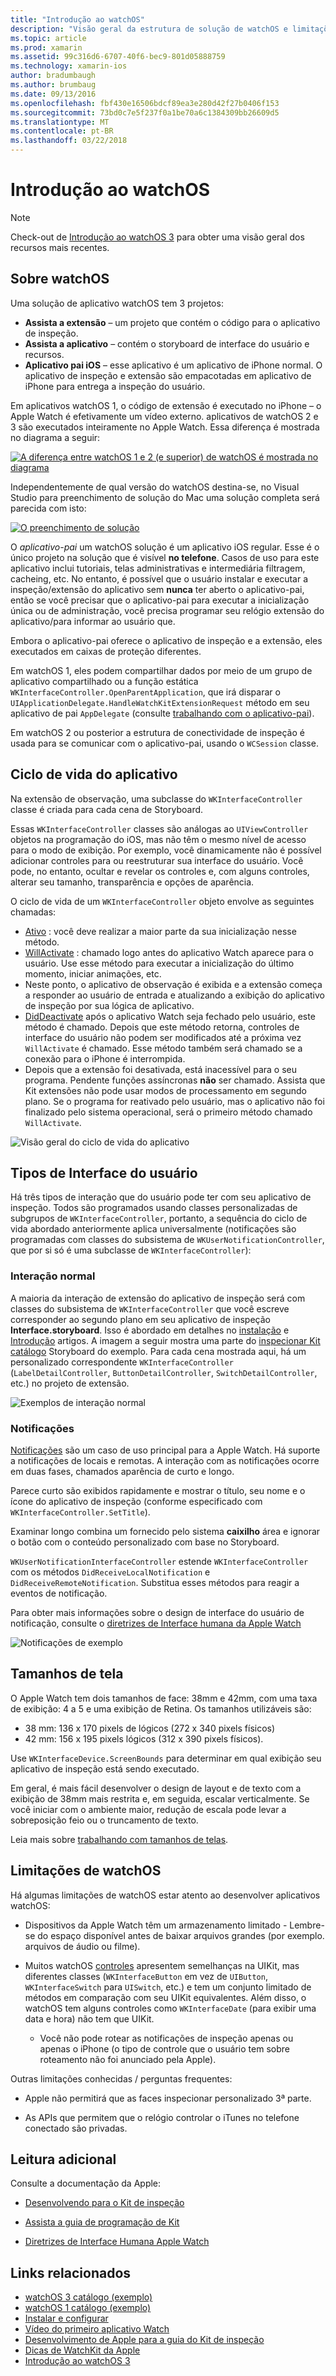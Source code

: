 ```yaml
---
title: "Introdução ao watchOS"
description: "Visão geral da estrutura de solução de watchOS e limitações"
ms.topic: article
ms.prod: xamarin
ms.assetid: 99c316d6-6707-40f6-bec9-801d05888759
ms.technology: xamarin-ios
author: bradumbaugh
ms.author: brumbaug
ms.date: 09/13/2016
ms.openlocfilehash: fbf430e16506bdcf89ea3e280d42f27b0406f153
ms.sourcegitcommit: 73bd0c7e5f237f0a1be70a6c1384309bb26609d5
ms.translationtype: MT
ms.contentlocale: pt-BR
ms.lasthandoff: 03/22/2018
---
```

# <a name="introduction-to-watchos"></a>Introdução ao watchOS

> [!NOTE]
> Check-out de [Introdução ao watchOS 3](~/ios/watchos/platform/introduction-to-watchos3/index.md) para obter uma visão geral dos recursos mais recentes.

## <a name="about-watchos"></a>Sobre watchOS

Uma solução de aplicativo watchOS tem 3 projetos:

- **Assista a extensão** – um projeto que contém o código para o aplicativo de inspeção.
- **Assista a aplicativo** – contém o storyboard de interface do usuário e recursos.
- **Aplicativo pai iOS** – esse aplicativo é um aplicativo de iPhone normal. O aplicativo de inspeção e extensão são empacotadas em aplicativo de iPhone para entrega a inspeção do usuário.

Em aplicativos watchOS 1, o código de extensão é executado no iPhone – o Apple Watch é efetivamente um vídeo externo. aplicativos de watchOS 2 e 3 são executados inteiramente no Apple Watch. Essa diferença é mostrada no diagrama a seguir:

[ ![](intro-to-watchos-images/arch-sml.png "A diferença entre watchOS 1 e 2 (e superior) de watchOS é mostrada no diagrama")](intro-to-watchos-images/arch.png#lightbox)

Independentemente de qual versão do watchOS destina-se, no Visual Studio para preenchimento de solução do Mac uma solução completa será parecida com isto:

[![](intro-to-watchos-images/projectstructure-sml.png "O preenchimento de solução")](intro-to-watchos-images/projectstructure.png#lightbox)

O *aplicativo-pai* um watchOS solução é um aplicativo iOS regular. Esse é o único projeto na solução que é visível **no telefone**. Casos de uso para este aplicativo inclui tutoriais, telas administrativas e intermediária filtragem, cacheing, etc. No entanto, é possível que o usuário instalar e executar a inspeção/extensão do aplicativo sem **nunca** ter aberto o aplicativo-pai, então se você precisar que o aplicativo-pai para executar a inicialização única ou de administração, você precisa programar seu relógio extensão do aplicativo/para informar ao usuário que.

Embora o aplicativo-pai oferece o aplicativo de inspeção e a extensão, eles executados em caixas de proteção diferentes.

Em watchOS 1, eles podem compartilhar dados por meio de um grupo de aplicativo compartilhado ou a função estática `WKInterfaceController.OpenParentApplication`, que irá disparar o `UIApplicationDelegate.HandleWatchKitExtensionRequest` método em seu aplicativo de pai `AppDelegate` (consulte [trabalhando com o aplicativo-pai](~/ios/watchos/app-fundamentals/parent-app.md)).

Em watchOS 2 ou posterior a estrutura de conectividade de inspeção é usada para se comunicar com o aplicativo-pai, usando o `WCSession` classe.

## <a name="application-lifecycle"></a>Ciclo de vida do aplicativo

Na extensão de observação, uma subclasse do `WKInterfaceController` classe é criada para cada cena de Storyboard.

Essas `WKInterfaceController` classes são análogas ao `UIViewController` objetos na programação do iOS, mas não têm o mesmo nível de acesso para o modo de exibição.
Por exemplo, você dinamicamente não é possível adicionar controles para ou reestruturar sua interface do usuário.
Você pode, no entanto, ocultar e revelar os controles e, com alguns controles, alterar seu tamanho, transparência e opções de aparência.

O ciclo de vida de um `WKInterfaceController` objeto envolve as seguintes chamadas:

- [Ativo](https://developer.xamarin.com/api/member/WatchKit.WKInterfaceController.Awake/) : você deve realizar a maior parte da sua inicialização nesse método.
- [WillActivate](https://developer.xamarin.com/api/member/WatchKit.WKInterfaceController.WillActivate/) : chamado logo antes do aplicativo Watch aparece para o usuário. Use esse método para executar a inicialização do último momento, iniciar animações, etc.
- Neste ponto, o aplicativo de observação é exibida e a extensão começa a responder ao usuário de entrada e atualizando a exibição do aplicativo de inspeção por sua lógica de aplicativo.
- [DidDeactivate](https://developer.xamarin.com/api/member/WatchKit.WKInterfaceController.DidDeactivate/) após o aplicativo Watch seja fechado pelo usuário, este método é chamado. Depois que este método retorna, controles de interface do usuário não podem ser modificados até a próxima vez `WillActivate` é chamado. Esse método também será chamado se a conexão para o iPhone é interrompida.
- Depois que a extensão foi desativada, está inacessível para o seu programa. Pendente funções assíncronas **não** ser chamado. Assista que Kit extensões não pode usar modos de processamento em segundo plano. Se o programa for reativado pelo usuário, mas o aplicativo não foi finalizado pelo sistema operacional, será o primeiro método chamado `WillActivate`.

![](intro-to-watchos-images/wkinterfacecontrollerlifecycle.png "Visão geral do ciclo de vida do aplicativo")

## <a name="types-of-user-interface"></a>Tipos de Interface do usuário

Há três tipos de interação que do usuário pode ter com seu aplicativo de inspeção.
Todos são programados usando classes personalizadas de subgrupos de `WKInterfaceController`, portanto, a sequência do ciclo de vida abordado anteriormente aplica universalmente (notificações são programadas com classes do subsistema de `WKUserNotificationController`, que por si só é uma subclasse de `WKInterfaceController`):

### <a name="normal-interaction"></a>Interação normal

A maioria da interação de extensão do aplicativo de inspeção será com classes do subsistema de `WKInterfaceController` que você escreve corresponder ao segundo plano em seu aplicativo de inspeção **Interface.storyboard**. Isso é abordado em detalhes no [instalação](~/ios/watchos/get-started/installation.md) e [Introdução](~/ios/watchos/get-started/index.md) artigos.
A imagem a seguir mostra uma parte do [inspecionar Kit catálogo](https://developer.xamarin.com/samples/monotouch/watchOS/WatchKitCatalog/) Storyboard do exemplo. Para cada cena mostrada aqui, há um personalizado correspondente `WKInterfaceController` (`LabelDetailController`, `ButtonDetailController`, `SwitchDetailController`, etc.) no projeto de extensão.

![](intro-to-watchos-images/scenes.png "Exemplos de interação normal")

### <a name="notifications"></a>Notificações

[Notificações](~/ios/watchos/platform/notifications.md) são um caso de uso principal para a Apple Watch. Há suporte a notificações de locais e remotas. A interação com as notificações ocorre em duas fases, chamados aparência de curto e longo.

Parece curto são exibidos rapidamente e mostrar o título, seu nome e o ícone do aplicativo de inspeção (conforme especificado com `WKInterfaceController.SetTitle`).

Examinar longo combina um fornecido pelo sistema **caixilho** área e ignorar o botão com o conteúdo personalizado com base no Storyboard.

`WKUserNotificationInterfaceController` estende `WKInterfaceController` com os métodos `DidReceiveLocalNotification` e `DidReceiveRemoteNotification`.
Substitua esses métodos para reagir a eventos de notificação.

Para obter mais informações sobre o design de interface do usuário de notificação, consulte o [diretrizes de Interface humana da Apple Watch](https://developer.apple.com/library/prerelease/ios/documentation/UserExperience/Conceptual/WatchHumanInterfaceGuidelines/Notifications.html#//apple_ref/doc/uid/TP40014992-CH20-SW1)

![](intro-to-watchos-images/notifications.png "Notificações de exemplo")

## <a name="screen-sizes"></a>Tamanhos de tela

O Apple Watch tem dois tamanhos de face: 38mm e 42mm, com uma taxa de exibição: 4 a 5 e uma exibição de Retina. Os tamanhos utilizáveis são:

- 38 mm: 136 x 170 pixels de lógicos (272 x 340 pixels físicos)
- 42 mm: 156 x 195 pixels lógicos (312 x 390 pixels físicos).

Use `WKInterfaceDevice.ScreenBounds` para determinar em qual exibição seu aplicativo de inspeção está sendo executado.

Em geral, é mais fácil desenvolver o design de layout e de texto com a exibição de 38mm mais restrita e, em seguida, escalar verticalmente.
Se você iniciar com o ambiente maior, redução de escala pode levar a sobreposição feio ou o truncamento de texto.

Leia mais sobre [trabalhando com tamanhos de telas](~/ios/watchos/app-fundamentals/screen-sizes.md).


## <a name="limitations-of-watchos"></a>Limitações de watchOS

Há algumas limitações de watchOS estar atento ao desenvolver aplicativos watchOS:

- Dispositivos da Apple Watch têm um armazenamento limitado - Lembre-se do espaço disponível antes de baixar arquivos grandes (por exemplo. arquivos de áudio ou filme).

- Muitos watchOS [controles](~/ios/watchos/user-interface/index.md) apresentem semelhanças na UIKit, mas diferentes classes (`WKInterfaceButton` em vez de `UIButton`, `WKInterfaceSwitch` para `UISwitch`, etc.) e tem um conjunto limitado de métodos em comparação com seu UIKit equivalentes. Além disso, o watchOS tem alguns controles como `WKInterfaceDate` (para exibir uma data e hora) não tem que UIKit.

  - Você não pode rotear as notificações de inspeção apenas ou apenas o iPhone (o tipo de controle que o usuário tem sobre roteamento não foi anunciado pela Apple).

Outras limitações conhecidas / perguntas frequentes:

- Apple não permitirá que as faces inspecionar personalizado 3ª parte.

- As APIs que permitem que o relógio controlar o iTunes no telefone conectado são privadas.


## <a name="further-reading"></a>Leitura adicional

Consulte a documentação da Apple:

* [Desenvolvendo para o Kit de inspeção](https://developer.apple.com/library/prerelease/ios/documentation/General/Conceptual/WatchKitProgrammingGuide/index.html#//apple_ref/doc/uid/TP40014969-CH8-SW1)

* [Assista a guia de programação de Kit](https://developer.apple.com/library/prerelease/ios/documentation/General/Conceptual/WatchKitProgrammingGuide/DesigningaWatchKitApp.html)

* [Diretrizes de Interface Humana Apple Watch](https://developer.apple.com/library/prerelease/ios/documentation/UserExperience/Conceptual/WatchHumanInterfaceGuidelines/index.html#//apple_ref/doc/uid/TP40014992-CH3-SW1)


## <a name="related-links"></a>Links relacionados

- [watchOS 3 catálogo (exemplo)](https://developer.xamarin.com/samples/monotouch/watchOS/WatchKitCatalog/)
- [watchOS 1 catálogo (exemplo)](https://developer.xamarin.com/samples/monotouch/WatchKit/WatchKitCatalog/)
- [Instalar e configurar](~/ios/watchos/get-started/installation.md)
- [Vídeo do primeiro aplicativo Watch](http://blog.xamarin.com/your-first-watch-kit-app/)
- [Desenvolvimento de Apple para a guia do Kit de inspeção](https://developer.apple.com/library/prerelease/ios/documentation/General/Conceptual/WatchKitProgrammingGuide/index.html)
- [Dicas de WatchKit da Apple](https://developer.apple.com/watchkit/tips/)
- [Introdução ao watchOS 3](~/ios/watchos/platform/introduction-to-watchos3/index.md)
